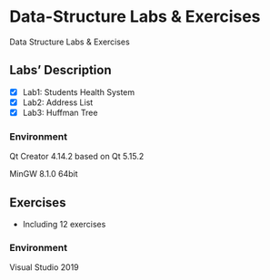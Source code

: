 # Data-Structure Labs & Exercises

Data Structure Labs &amp; Exercises

## Labs’ Description

- [x] Lab1: Students Health System
- [x] Lab2: Address List
- [x] Lab3: Huffman Tree

### Environment

Qt Creator 4.14.2 based on Qt 5.15.2

MinGW 8.1.0 64bit

## Exercises

- Including 12 exercises

### Environment

Visual Studio 2019
